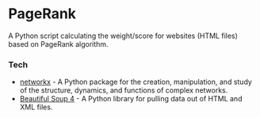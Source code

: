 # PageRank
A Python script calculating the weight/score for websites (HTML files) based on PageRank algorithm.

### Tech
* [networkx](https://networkx.github.io/) -  A Python package for the creation, manipulation, and study of the structure, dynamics, and functions of complex networks.
* [Beautiful Soup 4](https://www.crummy.com/software/BeautifulSoup/bs4/doc/) - A Python library for pulling data out of HTML and XML files.
